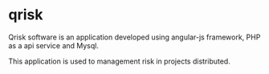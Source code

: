 # qrisk 

Qrisk software is an application developed using angular-js framework, PHP as a api service and Mysql. 

This application is used to management risk in projects distributed.
